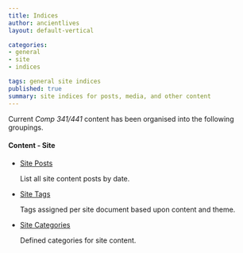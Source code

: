 ```yaml
---
title: Indices
author: ancientlives
layout: default-vertical

categories:
- general
- site
- indices

tags: general site indices
published: true
summary: site indices for posts, media, and other content
---
```


Current *Comp 341/441* content has been organised into the following groupings. 

#### Content - Site
* [Site Posts](posts)

	List all site content posts by date.

* [Site Tags](tags)
  
  Tags assigned per site document based upon content and theme.

* [Site Categories](categories)
  
  Defined categories for site content.

<!--#### Content - Library
* [Library Tags](tags/library)

	Tags assigned per Library document based upon content and theme.
	
* [Library Categories](categories/library)

	Defined categories for Libary content.-->